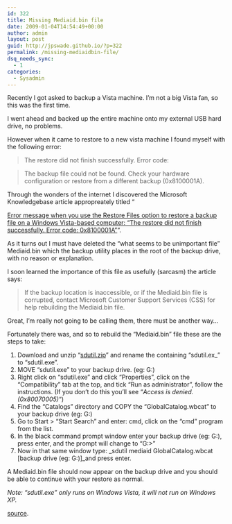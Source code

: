 ```yaml
---
id: 322
title: Missing Mediaid.bin file
date: 2009-01-04T14:54:49+00:00
author: admin
layout: post
guid: http://jpswade.github.io/?p=322
permalink: /missing-mediaidbin-file/
dsq_needs_sync:
  - 1
categories:
  - Sysadmin
---
```

<p class="lead">
  Recently I got asked to backup a Vista machine. I&#8217;m not a big Vista fan, so this was the first time.
</p>

I went ahead and backed up the entire machine onto my external USB hard drive, no problems.

However when it came to restore to a new vista machine I found myself with the following error:

> The restore did not finish successfully. Error code:
  
> The backup file could not be found. Check your hardware configuration or restore from a different backup (0x8100001A).

<!--more-->Through the wonders of the internet I discovered the Microsoft Knowledgebase article appropreately titled &#8220;

[Error message when you use the Restore Files option to restore a backup file on a Windows Vista-based computer: &#8220;The restore did not finish successfully. Error code: 0x8100001A&#8221;](http://support.microsoft.com/kb/940263)&#8220;.

As it turns out I must have deleted the &#8220;what seems to be unimportant file&#8221; Mediaid.bin which the backup utility places in the root of the backup drive, with no reason or explanation.

I soon learned the importance of this file as usefully (sarcasm) the article says:

> If the backup location is inaccessible, or if the Mediaid.bin file is corrupted, contact Microsoft Customer Support Services (CSS) for help rebuilding the Mediaid.bin file.

Great, I&#8217;m really not going to be calling them, there must be another way&#8230;

Fortunately there was, and so to rebuild the &#8220;Mediaid.bin&#8221; file these are the steps to take:

  1. Download and unzip &#8220;[sdutil.zip](http://www.vistax64.com/attachments/vista-file-management/7039d1223093116-procedure-rebuild-mediaid-bin-restoring-backups-sdutil.zip)&#8221; and rename the containing &#8220;sdutil.ex_&#8221; to &#8220;sdutil.exe&#8221;.
  2. MOVE &#8220;sdutil.exe&#8221; to your backup drive. (eg: G:\)
  3. Right click on &#8220;sdutil.exe&#8221; and click &#8220;Properties&#8221;, click on the &#8220;Compatibility&#8221; tab at the top, and tick &#8220;Run as administrator&#8221;, follow the instructions. (If you don&#8217;t do this you&#8217;ll see &#8220;_Access is denied. (0x80070005)_&#8220;)
  4. Find the &#8220;Catalogs&#8221; directory and COPY the &#8220;GlobalCatalog.wbcat&#8221; to your backup drive (eg: G:\)
  5. Go to Start > &#8220;Start Search&#8221; and enter: cmd, click on the &#8220;cmd&#8221; program from the list.
  6. In the black command prompt window enter your backup drive (eg: G:), press enter, and the prompt will change to &#8220;G:\>&#8221;
  7. Now in that same window type: _sdutil mediaid GlobalCatalog.wbcat [backup drive (eg: G:\)]_and press enter.

A Mediaid.bin file should now appear on the backup drive and you should be able to continue with your restore as normal.

_Note: &#8220;sdutil.exe&#8221; only runs on Windows Vista, it will not run on Windows XP._

[source](http://www.vistax64.com/vista-file-management/184885-procedure-rebuild-mediaid-bin-restoring-backups.html).